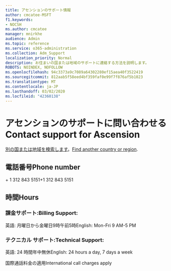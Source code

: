 ```yaml
---
title: アセンションのサポート情報
author: cmcatee-MSFT
f1.keywords:
- NOCSH
ms.author: cmcatee
manager: mnirkhe
audience: Admin
ms.topic: reference
ms.service: o365-administration
ms.collection: Adm_Support
localization_priority: Normal
description: お住まいの国または地域のサポートに連絡する方法を説明します。
ROBOTS: NOINDEX, NOFOLLOW
ms.openlocfilehash: 94c3373a9c7089a64302280ef15aea40f3522419
ms.sourcegitcommit: 812aab5f58eed4bf359faf0e99f7f876af5b1023
ms.translationtype: MT
ms.contentlocale: ja-JP
ms.lasthandoff: 03/02/2020
ms.locfileid: "42360138"
---
```

# <a name="contact-support-for-ascension"></a><span data-ttu-id="7ec98-103">アセンションのサポートに問い合わせる</span><span class="sxs-lookup"><span data-stu-id="7ec98-103">Contact support for Ascension</span></span>

<span data-ttu-id="7ec98-104">[別の国または地域を検索します](../contact-support-for-business-products.md)。</span><span class="sxs-lookup"><span data-stu-id="7ec98-104">[Find another country or region](../contact-support-for-business-products.md).</span></span>

## <a name="phone-number"></a><span data-ttu-id="7ec98-105">電話番号</span><span class="sxs-lookup"><span data-stu-id="7ec98-105">Phone number</span></span>
<span data-ttu-id="7ec98-106">+ 1 312 843 5151</span><span class="sxs-lookup"><span data-stu-id="7ec98-106">+1 312 843 5151</span></span>

## <a name="hours"></a><span data-ttu-id="7ec98-107">時間</span><span class="sxs-lookup"><span data-stu-id="7ec98-107">Hours</span></span>
### <a name="billing-support"></a><span data-ttu-id="7ec98-108">課金サポート:</span><span class="sxs-lookup"><span data-stu-id="7ec98-108">Billing Support:</span></span>

<span data-ttu-id="7ec98-109">英語: 月曜日から金曜日9時午前5時</span><span class="sxs-lookup"><span data-stu-id="7ec98-109">English: Mon-Fri 9 AM-5 PM</span></span>

### <a name="technical-support"></a><span data-ttu-id="7ec98-110">テクニカル サポート:</span><span class="sxs-lookup"><span data-stu-id="7ec98-110">Technical Support:</span></span>

<span data-ttu-id="7ec98-111">英語: 24 時間年中無休</span><span class="sxs-lookup"><span data-stu-id="7ec98-111">English: 24 hours a day, 7 days a week</span></span>

<span data-ttu-id="7ec98-112">国際通話料金の適用</span><span class="sxs-lookup"><span data-stu-id="7ec98-112">International call charges apply</span></span>
